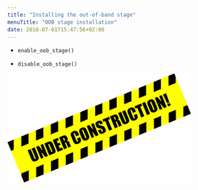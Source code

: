 ```yaml
---
title: "Installing the out-of-band stage"
menuTitle: "OOB stage installation"
date: 2018-07-01T15:47:56+02:00
---
```


- `enable_oob_stage()`

- `disable_oob_stage()`

![Alt text](/images/wip.png?height=250px&width=420px "Not there yet")
